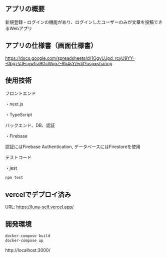 ## アプリの概要
新規登録・ログインの機能があり、ログインしたユーザーのみが文章を投稿できるWebアプリ

## アプリの仕様書（画面仕様書）
https://docs.google.com/spreadsheets/d/1OgvUJpd_rcyU9YY--0bgzVJFcywfra9GcWqnZ-Rb4sY/edit?usp=sharing

## 使用技術
フロントエンド

・next.js

・TypeScript


バックエンド、DB、認証

・Firebase

認証にはFirebase Authentication, データベースにはFirestoreを使用


テストコード

・jest
```bash
npm test
```

## vercelでデプロイ済み
URL: https://luna-self.vercel.app/

## 開発環境
```bash
docker-compose build
docker-compose up
```
http://localhost:3000/


